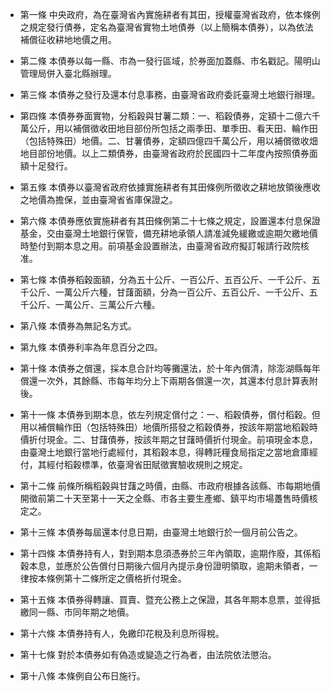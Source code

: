 * 第一條 中央政府，為在臺灣省內實施耕者有其田，授權臺灣省政府，依本條例之規定發行債券，定名為臺灣省實物土地債券（以上簡稱本債券），以為依法補償征收耕地地價之用。

* 第二條 本債券以每一縣、市為一發行區域，於券面加蓋縣、市名戳記。陽明山管理局併入臺北縣辦理。

* 第三條 本債券之發行及還本付息事務，由臺灣省政府委託臺灣土地銀行辦理。

* 第四條 本債券券面實物，分稻穀與甘薯二類：一、稻穀債券，定額十二億六千萬公斤，用以補償徵收田地目部份所包括之兩季田、單季田、看天田、輪作田（包括特殊田）地價。二、甘薯債券，定額四億四千萬公斤，用以補償徵收&#30033;地目部份地價。以上二類債券，由臺灣省政府於民國四十二年度內按照債券面額十足發行。

* 第五條 本債券以臺灣省政府依據實施耕者有其田條例所徵收之耕地放領後應收之地價為擔保，並由臺灣省省庫保證之。

* 第六條 本債券應依實施耕者有其田條例第二十七條之規定，設置還本付息保證基金，交由臺灣土地銀行保管，備充耕地承領人請准減免緩繳或逾期欠繳地價時墊付到期本息之用。前項基金設置辦法，由臺灣省政府擬訂報請行政院核准。

* 第七條 本債券稻穀面額，分為五十公斤、一百公斤、五百公斤、一千公斤、五千公斤、一萬公斤六種，甘藷面額，分為一百公斤、五百公斤、一千公斤、五千公斤、一萬公斤、三萬公斤六種。

* 第八條 本債券為無記名方式。

* 第九條 本債券利率為年息百分之四。

* 第十條 本債券之償還，採本息合計均等攤還法，於十年內償清，除澎湖縣每年償還一次外，其餘縣、市每年均分上下兩期各償還一次，其還本付息計算表附後。

* 第十一條 本債券到期本息，依左列規定償付之：一、稻穀債券，償付稻穀。但用以補償輪作田（包括特殊田）地價所搭發之稻穀債券，按該年期當地稻穀時價折付現金。二、甘藷債券，按該年期之甘藷時價折付現金。前項現金本息，由臺灣土地銀行當地行處經付，其稻穀本息，得轉託糧食局指定之當地倉庫經付，其經付稻穀標準，依臺灣省田賦徵實驗收規則之規定。

* 第十二條 前條所稱稻穀與甘藷之時價，由縣、市政府根據各該縣、市每期地價開徵前第二十天至第十一天之全縣、市各主要生產鄉、鎮平均市場躉售時價核定之。

* 第十三條 本債券每屆還本付息日期，由臺灣土地銀行於一個月前公告之。

* 第十四條 本債券持有人，對到期本息須憑券於三年內領取，逾期作廢，其係稻穀本息，並應於公告償付日期後六個月內提示身份證明領取，逾期未領者，一律按本條例第十二條所定之價格折付現金。

* 第十五條 本債券得轉讓、買賣、暨充公務上之保證，其各年期本息票，並得抵繳同一縣、市同年期之地價。

* 第十六條 本債券持有人，免繳印花稅及利息所得稅。

* 第十七條 對於本債券如有偽造或變造之行為者，由法院依法懲治。

* 第十八條 本條例自公布日施行。

